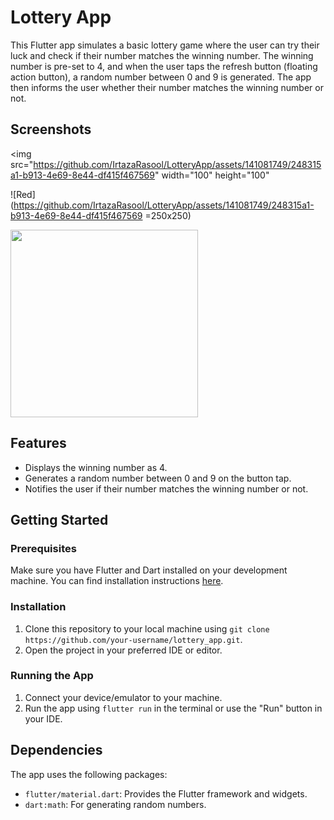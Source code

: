# Lottery App

This Flutter app simulates a basic lottery game where the user can try their luck and check if their number matches the winning number. The winning number is pre-set to 4, and when the user taps the refresh button (floating action button), a random number between 0 and 9 is generated. The app then informs the user whether their number matches the winning number or not.

## Screenshots

<img src="https://github.com/IrtazaRasool/LotteryApp/assets/141081749/248315a1-b913-4e69-8e44-df415f467569" width="100" height="100"

![Red](https://github.com/IrtazaRasool/LotteryApp/assets/141081749/248315a1-b913-4e69-8e44-df415f467569 =250x250)

<img src="https://github.com/IrtazaRasool/LotteryApp/assets/141081749/0829637f-8011-429f-a4ef-fc0831f83ac2" style="width:300px;">

## Features

- Displays the winning number as 4.
- Generates a random number between 0 and 9 on the button tap.
- Notifies the user if their number matches the winning number or not.

## Getting Started

### Prerequisites

Make sure you have Flutter and Dart installed on your development machine. You can find installation instructions [here](https://flutter.dev/docs/get-started/install).

### Installation

1. Clone this repository to your local machine using `git clone https://github.com/your-username/lottery_app.git`.
2. Open the project in your preferred IDE or editor.

### Running the App

1. Connect your device/emulator to your machine.
2. Run the app using `flutter run` in the terminal or use the "Run" button in your IDE.

## Dependencies

The app uses the following packages:

- `flutter/material.dart`: Provides the Flutter framework and widgets.
- `dart:math`: For generating random numbers.


